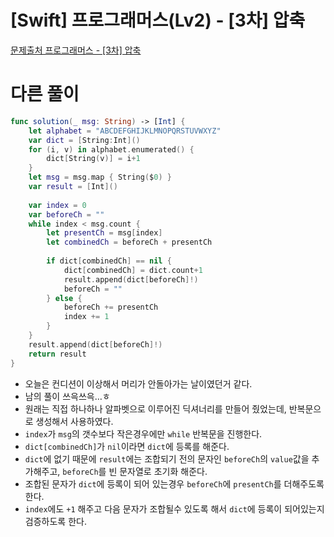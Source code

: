 # [Swift] 프로그래머스(Lv2) - [3차] 압축

[문제출처 프로그래머스 - [3차] 압축](https://school.programmers.co.kr/learn/courses/30/lessons/43165)

# 다른 풀이

```swift
func solution(_ msg: String) -> [Int] {
    let alphabet = "ABCDEFGHIJKLMNOPQRSTUVWXYZ"
    var dict = [String:Int]()
    for (i, v) in alphabet.enumerated() {
        dict[String(v)] = i+1
    }
    let msg = msg.map { String($0) }
    var result = [Int]()
    
    var index = 0
    var beforeCh = ""
    while index < msg.count {
        let presentCh = msg[index]
        let combinedCh = beforeCh + presentCh
        
        if dict[combinedCh] == nil {
            dict[combinedCh] = dict.count+1
            result.append(dict[beforeCh]!)
            beforeCh = ""
        } else {
            beforeCh += presentCh
            index += 1
        }
    }
    result.append(dict[beforeCh]!)
    return result
}
```

- 오늘은 컨디션이 이상해서 머리가 안돌아가는 날이였던거 같다.
- 남의 풀이 쓰윽쓰윽…ㅎ
- 원래는 직접 하나하나 알파벳으로 이루어진 딕셔너리를 만들어 줬었는데, 반복문으로 생성해서 사용하였다.
- `index`가 `msg`의 갯수보다 작은경우에만 `while` 반복문을 진행한다.
- `dict[combinedCh]`가 `nil`이라면 `dict`에 등록를 해준다.
- `dict`에 없기 때문에 `result`에는 조합되기 전의 문자인 `beforeCh`의 `value`값을 추가해주고, `beforeCh`를 빈 문자열로 초기화 해준다.
- 조합된 문자가 `dict`에 등록이 되어 있는경우 `beforeCh`에 `presentCh`를 더해주도록 한다.
- `index`에도 `+1` 해주고 다음 문자가 조합될수 있도록 해서 `dict`에 등록이 되어있는지 검증하도록 한다.
